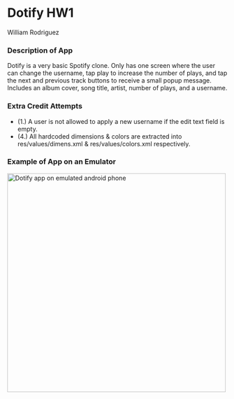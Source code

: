 # Dotify HW1
William Rodriguez

### Description of App
Dotify is a very basic Spotify clone. Only has one screen where the user can change the username, tap play to increase the number of plays, and tap the next and previous track buttons to receive a small popup message. Includes an album cover, song title, artist, number of plays, and a username.

### Extra Credit Attempts
- (1.) A user is not allowed to apply a new username if the edit text field is empty.
- (4.) All hardcoded dimensions & colors are extracted into res/values/dimens.xml & res/values/colors.xml respectively.

### Example of App on an Emulator

<image src='./example.PNG' alt='Dotify app on emulated android phone' height=500 />
